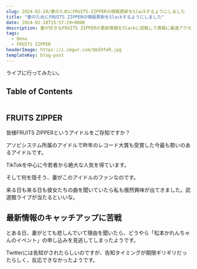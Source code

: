 ```yaml
---
slug: 2024-02-28/妻のためにFRUITS-ZIPPERの情報更新をSlackするようにしました
title: "妻のためにFRUITS ZIPPERの情報更新をSlackするようにしました"
date: 2024-02-28T15:57:29+0000
description: 妻が好きなFRUITS ZIPPERの更新情報をSlackに投稿して情報に最速アクセスできるようにします。
tags:
  - Deno
  - FRUITS ZIPPER
headerImage: https://i.imgur.com/QmIHfeR.jpg
templateKey: blog-post
---
```


ライブに行ってみたい。

## Table of Contents

```toc

```

## FRUITS ZIPPER

皆様FRUITS ZIPPERというアイドルをご存知ですか？

アソビシステム所属のアイドルで昨年のレコード大賞も受賞した今最も勢いのあるアイドルです。

TikTokを中心に今若者から絶大な人気を得ています。

そして何を隠そう、妻がこのアイドルのファンなのです。

来る日も来る日も彼女たちの曲を聞いていたら私も俄然興味が出てきました。武道館ライブが当たるといいな。

## 最新情報のキャッチアップに苦戦

とある日、妻がとても悲しんでいて理由を聞いたら、どうやら「松本かれんちゃんのイベント」の申し込みを見逃してしまったようです。

Twitterには告知がされたらしいのですが、告知タイミングが期限ギリギリだったらしく、反応できなかったようです。

